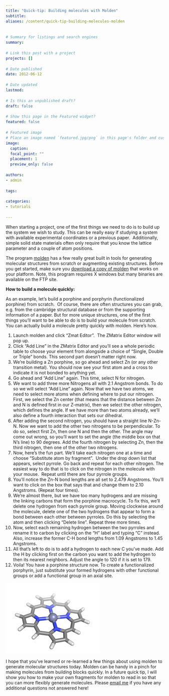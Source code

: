 ```yaml
---
title: "Quick-tip: Building molecules with Molden"
subtitle:
aliases: /content/quick-tip-building-molecules-molden
 

# Summary for listings and search engines
summary: 

# Link this post with a project
projects: []

# Date published
date: 2012-06-12

# Date updated
lastmod: 

# Is this an unpublished draft?
draft: false

# Show this page in the Featured widget?
featured: false

# Featured image
# Place an image named `featured.jpg/png` in this page's folder and customize its options here.
image:
  caption: 
  focal_point: ""
  placement: 1
  preview_only: false

authors:
- admin

tags:

categories:
- tutorials

---
```

When starting a project, one of the first things we need to do is to build up the system we wish to study. This can be really easy if studying a system with available experimental coordinates or a previous paper.  Additionally, simple solid state materials often only require that you know the lattice parameter and a couple of atom positions.


The program [molden](http://www.cmbi.ru.nl/molden/ "http://www.cmbi.ru.nl/molden/") has a few really great built in tools for generating molecular structures from scratch or augmenting existing structures. Before you get started, make sure you [download a copy of molden](http://www.cmbi.ru.nl/molden/ "http://www.cmbi.ru.nl/molden/") that works on your platform. Note, this program requires X windows but many binaries are available on the FTP site.


**How to build a molecule quickly:**

As an example, let’s build a porphine and porphyrin (functionalized porphine) from scratch.  Of course, there are often structures you can grab, e.g. from the cambridge structural database or from the supporting information of a paper. But for more unique structures, one of the first things you’ll want to be able to do is to build your molecule from scratch. You can actually build a molecule pretty quickly with molden. Here’s how.

1. Launch molden and click “Zmat Editor”.  The ZMatrix Editor window will pop up.
2. Click “Add Line” in the ZMatrix Editor and you’ll see a whole periodic table to choose your element from alongside a choice of “Single, Double or Triple” bonds. This second part doesn’t matter right now.
3. We’re building a Zn porphine, so go ahead and select Zn (or any other transition metal). You should now see your first atom and a cross to indicate it is not bonded to anything yet.
4. Go ahead and “Add Line” again. This time, select N for nitrogen.
5. We want to add three more Nitrogens all with 2.1 Angstrom bonds. To do so we will select “Add Line” again. Now that we have two atoms, we need to select more atoms when defining where to put our nitrogen. First, we select the Zn center (that means that the distance between Zn and N is defined first in our Z-matrix), then we select the other nitrogen, which defines the angle. If we have more than two atoms already, we’ll also define a fourth interaction that sets our dihedral.
6. After adding the second nitrogen, you should have a straight line N-Zn-N. Now we want to add the other two nitrogens to be perpendicular. To do so, select first Zn, then one N and then the other. The angle may come out wrong, so you’ll want to set the angle (the middle box on that N’s line) to 90 degrees. Add the fourth nitrogen by selecting Zn, then the third nitrogen, then one of the other two nitrogens.
7. Now, here’s the fun part. We’ll take each nitrogen one at a time and choose “Substitute atom by fragment”.  Under the drop down list that appears, select pyrrole. Go back and repeat for each other nitrogen. The easiest way to do that is to click on the nitrogen in the molecule with your mouse.  Repeat until there are four pyrrole groups.
8. You’ll notice the Zn-N bond lengths are all set to 2.479 Angstroms. You’ll want to click on the box that says that and change them to 2.10 Angstroms. (Repeat four times).
9. We’re almost there, but we have too many hydrogens and are missing the linking carbons that form the porphine macrocycle. To fix this, we’ll delete one hydrogen from each pyrrole group. Moving clockwise around the molecule, delete one of the two hydrogens that appear to form a bond between each other between pyrroles. Do this by selecting the atom and then clicking “Delete line”. Repeat three more times.
10. Now, select each remaining hydrogen between the two pyrroles and rename it to carbon by clicking on the “H” label and typing “C” instead. Also, increase the former C-H bond lengths from 1.09 Angstroms to 1.45 Angstroms.
11. All that’s left to do is to add a hydrogen to each new C you’ve made. Add the H by clicking first on the carbon you want to add the hydrogen to then its nearest neighbors. Adjust the angle to 120 if it is set to 179.
12. Voila! You have a porphine structure now. To create a functionalized porphyrin, just substitute your formed hydrogens with other functional groups or add a functional group in an axial site.


![](porphine-0.png)

I hope that you’ve learned or re-learned a few things about using molden to generate molecular structures today. Molden can be handy in a pinch for making molecules from building blocks quickly. In a future quick tip, I will show you how to make your own fragments for molden to read in so that you can more flexibly generate molecules. Please [email me](mailto:hjkulik@mit.edu?subject=Questions%20about%20molden%20quick%20tip "mailto:hjkulik@mit.edu?subject=Questions about molden quick tip") if you have any additional questions not answered here!


